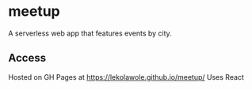 # meetup
A serverless web app that features events by city. 

## Access 
Hosted on GH Pages at https://lekolawole.github.io/meetup/
Uses React 
